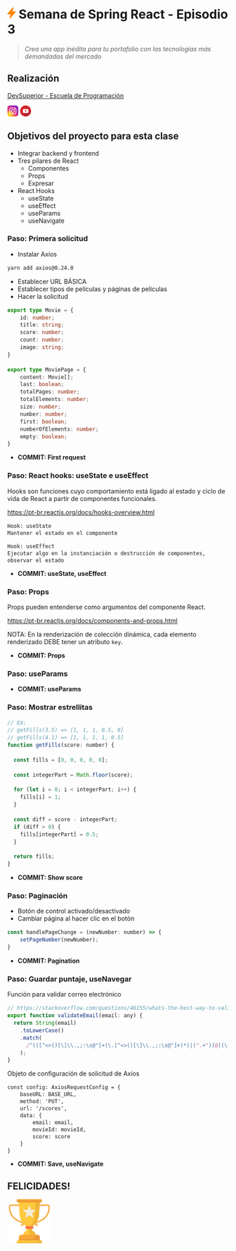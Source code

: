 # ![Logotipo de DevSuperior](https://raw.githubusercontent.com/devsuperior/bds-assets/main/ds/devsuperior-logo-small.png) Semana de Spring React - Episodio 3
> *Crea una app inédita para tu portafolio con las tecnologías más demandadas del mercado*

## Realización
[DevSuperior - Escuela de Programación](https://devsuperior.com.br)

[![DevSuperior en Instagram](https://raw.githubusercontent.com/devsuperior/bds-assets/main/ds/ig-icon.png)](https://instagram.com/devsuperior.ig)
[![DevSuperior en Youtube](https://raw.githubusercontent.com/devsuperior/bds-assets/main/ds/yt-icon.png)](https://youtube.com/devsuperior)

## Objetivos del proyecto para esta clase
- Integrar backend y frontend
- Tres pilares de React
  - Componentes
  - Props
  - Expresar
- React Hooks
  - useState
  - useEffect
  - useParams
  - useNavigate

### Paso: Primera solicitud

- Instalar Axios
```bash
yarn add axios@0.24.0
```
- Establecer URL BÁSICA
- Establecer tipos de películas y páginas de películas
- Hacer la solicitud

```typescript
export type Movie = {
    id: number;
    title: string;
    score: number;
    count: number;
    image: string;
}

export type MoviePage = {
    content: Movie[];
    last: boolean;
    totalPages: number;
    totalElements: number;
    size: number;
    number: number;
    first: boolean;
    numberOfElements: number;
    empty: boolean;
}
```

- **COMMIT: First request**

### Paso: React hooks: useState e useEffect

Hooks son funciones cuyo comportamiento está ligado al estado y ciclo de vida de React a partir de componentes funcionales.

https://pt-br.reactjs.org/docs/hooks-overview.html

```
Hook: useState
Mantener el estado en el componente
```
```
Hook: useEffect
Ejecutar algo en la instanciación o destrucción de componentes, observar el estado
```

- **COMMIT: useState, useEffect**

### Paso: Props

Props pueden entenderse como argumentos del componente React.

https://pt-br.reactjs.org/docs/components-and-props.html

NOTA: En la renderización de colección dinámica, cada elemento renderizado DEBE tener un atributo `key`.

- **COMMIT: Props**

### Paso: useParams

- **COMMIT: useParams**


### Paso: Mostrar estrellitas
```js
// EX:
// getFills(3.5) => [1, 1, 1, 0.5, 0]
// getFills(4.1) => [1, 1, 1, 1, 0.5]
function getFills(score: number) {

  const fills = [0, 0, 0, 0, 0];

  const integerPart = Math.floor(score);

  for (let i = 0; i < integerPart; i++) {
    fills[i] = 1;
  }

  const diff = score - integerPart;
  if (diff > 0) {
    fills[integerPart] = 0.5;
  }

  return fills;
}
```


- **COMMIT: Show score**


### Paso: Paginación

- Botón de control activado/desactivado
- Cambiar página al hacer clic en el botón

```js
const handlePageChange = (newNumber: number) => {
    setPageNumber(newNumber);
}
```

- **COMMIT: Pagination**


### Paso: Guardar puntaje, useNavegar

Función para validar correo electrónico

```javascript
// https://stackoverflow.com/questions/46155/whats-the-best-way-to-validate-an-email-address-in-javascript
export function validateEmail(email: any) {
  return String(email)
    .toLowerCase()
    .match(
      /^(([^<>()[\]\\.,;:\s@"]+(\.[^<>()[\]\\.,;:\s@"]+)*)|(".+"))@((\[[0-9]{1,3}\.[0-9]{1,3}\.[0-9]{1,3}\.[0-9]{1,3}\])|(([a-zA-Z\-0-9]+\.)+[a-zA-Z]{2,}))$/
    );
}
```

Objeto de configuración de solicitud de Axios

```
const config: AxiosRequestConfig = {
	baseURL: BASE_URL,
	method: 'PUT',
	url: '/scores',
	data: {
		email: email,
		movieId: movieId,
		score: score
	}
}
```

- **COMMIT: Save, useNavigate**



## FELICIDADES!

![Felicidades!](https://raw.githubusercontent.com/devsuperior/bds-assets/main/img/trophy.png)
